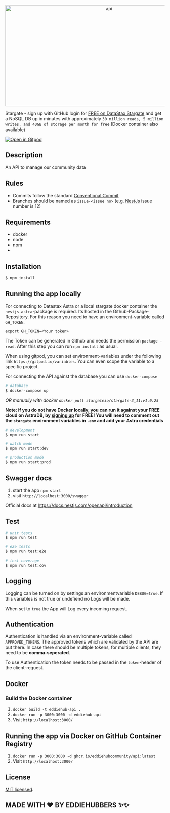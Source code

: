 <p align="center">
  <img src="https://socialify.git.ci/EddieHubCommunity/api/image?description=1&font=KoHo&logo=https%3A%2F%2Favatars.githubusercontent.com%2Fu%2F66388388%3Fs%3D200%26v%3D4&owner=1&pattern=Signal&theme=Light" alt="api" width="640" height="320" />
</p>

[circleci-image]: https://img.shields.io/circleci/build/github/nestjs/nest/master?token=abc123def456
[circleci-url]: https://circleci.com/gh/nestjs/nest

Stargate - sign up with GitHub login for [FREE on DataStax Stargate](http://links.eddiejaoude.io/t/CiEQRydj4GdT) and get a NoSQL DB up in minutes with approximately `30 million reads, 5 million writes, and 40GB of storage per month for free` (Docker container also available)

[![Open in Gitpod](https://gitpod.io/button/open-in-gitpod.svg)](https://gitpod.io/#https://github.com/EddieHubCommunity/api)
## Description

An API to manage our community data

## Rules

- Commits follow the standard [Conventional Commit](https://www.conventionalcommits.org/en/v1.0.0/)
- Branches should be named as `issue-<issue no>` (e.g. [NestJs](https://github.com/EddieHubCommunity/api/issues/12) issue number is 12)

## Requirements

- docker
- node
- npm
-

## Installation

```bash
$ npm install
```

## Running the app locally
For connecting to Datastax Astra or a local stargate docker container the `nestjs-astra`-package is required. Its hosted in the Github-Package-Repository. For this reason you need to have an environment-variable called `GH_TOKEN`.
```
export GH_TOKEN=<Your token>
```
The Token can be generated in Github and needs the permission `package - read`. After this step you can run `npm install` as usual.

When using gitpod, you can set environment-variables under the following link `https://gitpod.io/variables`. You can even scope the variable to a specific project.

For connecting the API against the database you can use `docker-compose`
```bash
# database
$ docker-compose up
```

*OR manually with docker `docker pull stargateio/stargate-3_11:v1.0.25`*

**Note: if you do not have Docker locally, you can run it against your FREE cloud on AstraDB, by [signing up](http://links.eddiejaoude.io/t/CiEQRydj4GdT) for FREE! You will need to comment out the `stargate` environment variables in `.env` and add your Astra credentials**

```bash
# development
$ npm run start

# watch mode
$ npm run start:dev

# production mode
$ npm run start:prod
```

## Swagger docs

1. start the app `npm start`
2. visit `http://localhost:3000/swagger`

Official docs at https://docs.nestjs.com/openapi/introduction

## Test

```bash
# unit tests
$ npm run test

# e2e tests
$ npm run test:e2e

# test coverage
$ npm run test:cov
```

## Logging

Logging can be turned on by settings an environmentvariable `DEBUG=true`.
If this variables is not true or undefiend no Logs will be made.

When set to `true` the App will Log every incoming request.

## Authentication

Authentication is handled via an environment-variable called `APPROVED_TOKENS`.
The approved tokens which are validated by the API are put there.
In case there should be multiple tokens, for multiple clients, they need to be **comma-seperated**.

To use Authentication the token needs to be passed in the `token`-header of the client-request.

## Docker

### Build the Docker container

1. `docker build -t eddiehub-api .`
1. `docker run -p 3000:3000 -d eddiehub-api`
1. Visit `http://localhost:3000/`

## Running the app via Docker on GitHub Container Registry

1. `docker run -p 3000:3000 -d ghcr.io/eddiehubcommunity/api:latest`
1. Visit `http://localhost:3000/`

## License

[MIT licensed](LICENSE).

## MADE WITH :heart: BY EDDIEHUBBERS :sparkles::sparkles:
